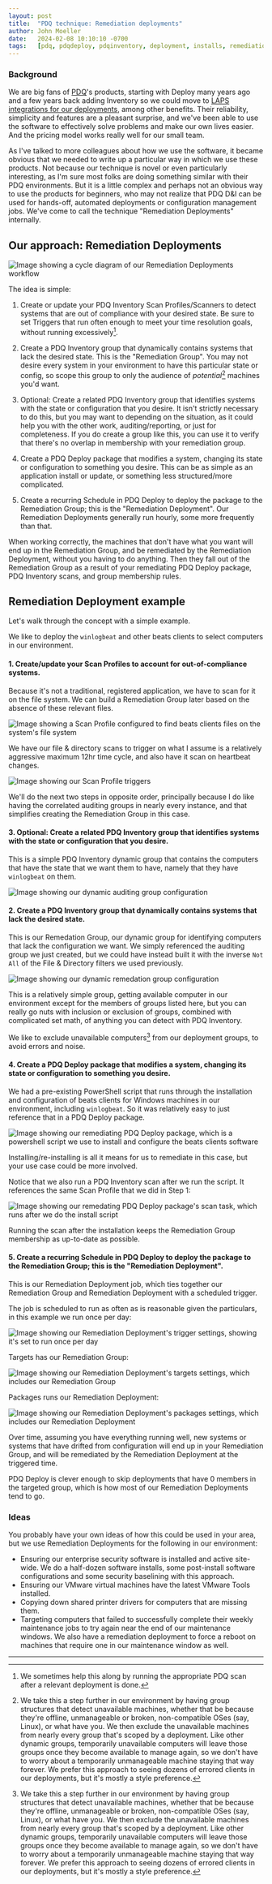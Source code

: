 ```yaml
---
layout: post
title:  "PDQ technique: Remediation deployments"
author: John Moeller
date:   2024-02-08 10:10:10 -0700
tags:   [pdq, pdqdeploy, pdqinventory, deployment, installs, remediation, automation]
---
```


### Background ###

We are big fans of [PDQ](https://www.pdq.com)'s products, starting with Deploy many years ago and a few years back adding Inventory so we could move to [LAPS integrations for our deployments](https://help.pdq.com/hc/en-us/articles/115001132352-LAPS-Integration-with-PDQ-Inventory-and-PDQ-Deploy), among other benefits. Their reliability, simplicity and features are a pleasant surprise, and we've been able to use the software to effectively solve problems and make our own lives easier. And the pricing model works really well for our small team. 

As I've talked to more colleagues about how we use the software, it became obvious that we needed to write up a particular way in which we use these products. Not because our technique is novel or even particularly interesting, as I'm sure most folks are doing something similar with their PDQ environments. But it is a little complex and perhaps not an obvious way to use the products for beginners, who may not realize that PDQ D&I can be used for hands-off, automated deployments or configuration management jobs. We've come to call the technique "Remediation Deployments" internally. 

## Our approach: Remediation Deployments ##

![Image showing a cycle diagram of our Remediation Deployments workflow](/assets/images/24-02-pdq-remediation/misartg-pdq-remediation-cycle-diagram.png)

The idea is simple:

1. Create or update your PDQ Inventory Scan Profiles/Scanners to detect systems that are out of compliance with your desired state. Be sure to set Triggers that run often enough to meet your time resolution goals, without running excessively[^fn-runningscansafterdeployments]. 

2. Create a PDQ Inventory group that dynamically contains systems that lack the desired state. This is the "Remediation Group". You may not desire every system in your environment to have this particular state or config, so scope this group to only the audience of *potential*[^fn-temporarilyunavailablecomputers] machines you'd want.

3. Optional: Create a related PDQ Inventory group that identifies systems with the state or configuration that you desire. It isn't strictly necessary to do this, but you may want to depending on the situation, as it could help you with the other work, auditing/reporting, or just for completeness. If you do create a group like this, you can use it to verify that there's no overlap in membership with your remediation group.

4. Create a PDQ Deploy package that modifies a system, changing its state or configuration to something you desire. This can be as simple as an application install or update, or something less structured/more complicated.

5. Create a recurring Schedule in PDQ Deploy to deploy the package to the Remediation Group; this is the "Remediation Deployment". Our Remediation Deployments generally run hourly, some more frequently than that.

When working correctly, the machines that don't have what you want will end up in the Remediation Group, and be remediated by the Remediation Deployment, without you having to do anything. Then they fall out of the Remediation Group as a result of your remediating PDQ Deploy package, PDQ Inventory scans, and group membership rules.

[^fn-runningscansafterdeployments]: We sometimes help this along by running the appropriate PDQ scan after a relevant deployment is done. 

[^fn-temporarilyunavailablecomputers]: We take this a step further in our environment by having group structures that detect unavailable machines, whether that be because they're offline, unmanageable or broken, non-compatible OSes (say, Linux), or what have you. We then exclude the unavailable machines from nearly every group that's scoped by a deployment. Like other dynamic groups, temporarily unavailable computers will leave those groups once they become available to manage again, so we don't have to worry about a temporarily unmanageable machine staying that way forever. We prefer this approach to seeing dozens of errored clients in our deployments, but it's mostly a style preference. 

## Remediation Deployment example ##

Let's walk through the concept with a simple example. 

We like to deploy the `winlogbeat` and other beats clients to select computers in our environment. 

#### 1. Create/update your Scan Profiles to account for out-of-compliance systems. ####

Because it's not a traditional, registered application, we have to scan for it on the file system. We can build a Remediation Group later based on the absence of these relevant files. 

![Image showing a Scan Profile configured to find beats clients files on the system's file system](/assets/images/24-02-pdq-remediation/misartg-pdq-rg-ex1-step1-1-scanning-for-beats-files.png)

We have our file & directory scans to trigger on what I assume is a relatively aggressive maximum 12hr time cycle, and also have it scan on heartbeat changes. 

![Image showing our Scan Profile triggers](/assets/images/24-02-pdq-remediation/misartg-pdq-rg-ex1-step1-2-triggers.png)

We'll do the next two steps in opposite order, principally because I do like having the correlated auditing groups in nearly every instance, and that simplifies creating the Remediation Group in this case. 

#### 3. Optional: Create a related PDQ Inventory group that identifies systems with the state or configuration that you desire. ####

This is a simple PDQ Inventory dynamic group that contains the computers that have the state that we want them to have, namely that they have `winlogbeat` on them. 

![Image showing our dynamic auditing group configuration](/assets/images/24-02-pdq-remediation/misartg-pdq-rg-ex1-step3-auditing-group.png)

#### 2. Create a PDQ Inventory group that dynamically contains systems that **lack** the desired state. ####

This is our Remedation Group, our dynamic group for identifying computers that lack the configuration we want. We simply referenced the auditing group we just created, but we could have instead built it with the inverse `Not All` of the File & Directory filters we used previously. 

![Image showing our dynamic remedation group configuration](/assets/images/24-02-pdq-remediation/misartg-pdq-rg-ex1-step2-remediation-group.png)

This is a relatively simple group, getting available computer in our environment except for the members of groups listed here, but you can really go nuts with inclusion or exclusion of groups, combined with complicated set math, of anything you can detect with PDQ Inventory. 

We like to exclude unavailable computers[^fn-temporarilyunavailablecomputers] from our deployment groups, to avoid errors and noise. 

#### 4. Create a PDQ Deploy package that modifies a system, changing its state or configuration to something you desire. ####

We had a pre-existing PowerShell script that runs through the installation and configuration of beats clients for Windows machines in our environment, including `winlogbeat`. So it was relatively easy to just reference that in a PDQ Deploy package. 

![Image showing our remediating PDQ Deploy package, which is a powershell script we use to install and configure the beats clients software](/assets/images/24-02-pdq-remediation/misartg-pdq-rg-ex1-step4-1-remediating-package.png)

Installing/re-installing is all it means for us to remediate in this case, but your use case could be more involved. 

Notice that we also run a PDQ Inventory scan after we run the script. It references the same Scan Profile that we did in Step 1:

![Image showing our remedating PDQ Deploy package's scan task, which runs after we do the install script](/assets/images/24-02-pdq-remediation/misartg-pdq-rg-ex1-step4-2-scan-after.png)

Running the scan after the installation keeps the Remediation Group membership as up-to-date as possible. 

#### 5. Create a recurring Schedule in PDQ Deploy to deploy the package to the Remediation Group; this is the "Remediation Deployment". ####

This is our Remediation Deployment job, which ties together our Remediation Group and Remediation Deployment with a scheduled trigger. 

The job is scheduled to run as often as is reasonable given the particulars, in this example we run once per day:

![Image showing our Remediation Deployment's trigger settings, showing it's set to run once per day](/assets/images/24-02-pdq-remediation/misartg-pdq-rg-ex1-step5-1-triggered-daily.png)

Targets has our Remediation Group:

![Image showing our Remediation Deployment's targets settings, which includes our Remediation Group](/assets/images/24-02-pdq-remediation/misartg-pdq-rg-ex1-step5-2-targets-rg.png)

Packages runs our Remediation Deployment:

![Image showing our Remediation Deployment's packages settings, which includes our Remediation Deployment](/assets/images/24-02-pdq-remediation/misartg-pdq-rg-ex1-step5-3-runs-rd.png)

Over time, assuming you have everything running well, new systems or systems that have drifted from configuration will end up in your Remediation Group, and will be remediated by the Remediation Deployment at the triggered time. 

PDQ Deploy is clever enough to skip deployments that have 0 members in the targeted group, which is how most of our Remediation Deployments tend to go. 

### Ideas ###

You probably have your own ideas of how this could be used in your area, but we use Remediation Deployments for the following in our environment:

- Ensuring our enterprise security software is installed and active site-wide. We do a half-dozen software installs, some post-install software configurations and some security baselining with this approach. 
- Ensuring our VMware virtual machines have the latest VMware Tools installed. 
- Copying down shared printer drivers for computers that are missing them. 
- Targeting computers that failed to successfully complete their weekly maintenance jobs to try again near the end of our maintenance windows. We also have a remediation deployment to force a reboot on machines that require one in our maintenance window as well. 


---

